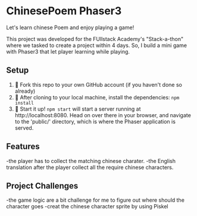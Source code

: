 # ChinesePoem Phaser3

Let's learn chinese Poem and enjoy playing a game!

This project was developed for the FUllstack Academy's "Stack-a-thon" where we tasked to create a project within 4 days. So, I build a mini game with Phaser3 that let player learning while playing.

## Setup

1. 🍴 Fork this repo to your own GitHub account (if you haven't done so already)
2. 🐑 After cloning to your local machine, install the dependencies: `npm install`
3. 🚀 Start it up! `npm start` will start a server running at http://localhost:8080. Head on over there in your browser, and navigate to the 'public/' directory, which is where the Phaser application is served.

## Features

-the player has to collect the matching chinese charater.
-the English translation after the player collect all the require chinese characters.

## Project Challenges

-the game logic are a bit challenge for me to figure out where should the character goes
-creat the chinese character sprite by using Piskel
